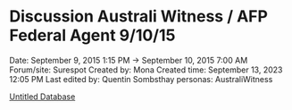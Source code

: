 # Discussion Australi Witness / AFP Federal Agent 9/10/15

Date: September 9, 2015 1:15 PM → September 10, 2015 7:00 AM
Forum/site: Surespot
Created by: Mona
Created time: September 13, 2023 12:05 PM
Last edited by: Quentin Sombsthay
personas: AustraliWitness

[Untitled Database](Discussion%20Australi%20Witness%20AFP%20Federal%20Agent%209%2010%20865d353f630d4605b56a8564afdc3d8b/Untitled%20Database%20427d87eb34504964ba8889ae2034f073.csv)